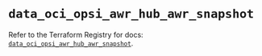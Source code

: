 # `data_oci_opsi_awr_hub_awr_snapshot`

Refer to the Terraform Registry for docs: [`data_oci_opsi_awr_hub_awr_snapshot`](https://registry.terraform.io/providers/oracle/oci/6.18.0/docs/data-sources/opsi_awr_hub_awr_snapshot).
